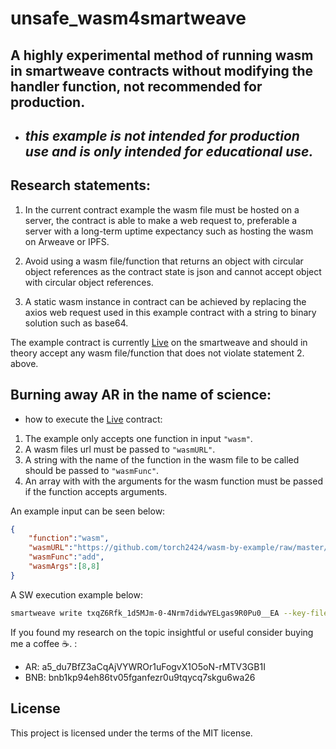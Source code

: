 # unsafe_wasm4smartweave
## A highly experimental method of running wasm in smartweave contracts without modifying the handler function, not recommended for production.

* ## *this example is not intended for production use and is only intended for educational use.*

## Research statements:

1. In the current contract example the wasm file must be hosted on a server, the contract is able to make a web request to, preferable a server with a long-term uptime expectancy such as hosting the wasm on Arweave or IPFS.

2. Avoid using a wasm file/function that returns an object with circular object references as the contract state is json and cannot accept object with circular object references.

3. A static wasm instance in contract can be achieved by replacing the axios web request used in this example contract with a string to binary solution such as base64.

The example contract is currently [Live] on the smartweave and should in theory accept any wasm file/function that does not violate statement 2. above.

## Burning away AR in the name of science:
* how to execute the [Live] contract:
1. The example only accepts one function in input ```"wasm"```.
2. A wasm files url must be passed to ```"wasmURL"```.
3. A string with the name of the function in the wasm file to be called should be passed to ```"wasmFunc"```.
4. An array with with the arguments for the wasm function must be passed if the function accepts arguments.

An example input can be seen below:

```json
{
    "function":"wasm",
    "wasmURL":"https://github.com/torch2424/wasm-by-example/raw/master/examples/hello-world/demo/assemblyscript/hello-world.wasm",
    "wasmFunc":"add",
    "wasmArgs":[8,8]
}
```

A SW execution example below:

```sh
smartweave write txqZ6Rfk_1d5MJm-0-4Nrm7didwYELgas9R0Pu0__EA --key-file '/where/you/store/your-key.json' --input '{"function":"wasm", "wasmURL":"https://github.com/torch2424/wasm-by-example/raw/master/examples/hello-world/demo/assemblyscript/hello-world.wasm", "wasmFunc":"add","wasmArgs":[5,5]}'  
```


If you found my research on the topic insightful or useful consider buying me a coffee ☕️. : 
* AR: a5_du7BfZ3aCqAjVYWROr1uFogvX1O5oN-rMTV3GB1I
* BNB: bnb1kp94eh86tv05fganfezr0u9tqycq7skgu6wa26

[Live]: https://viewblock.io/arweave/address/txqZ6Rfk_1d5MJm-0-4Nrm7didwYELgas9R0Pu0__EA

## License

This project is licensed under the terms of the MIT license.



